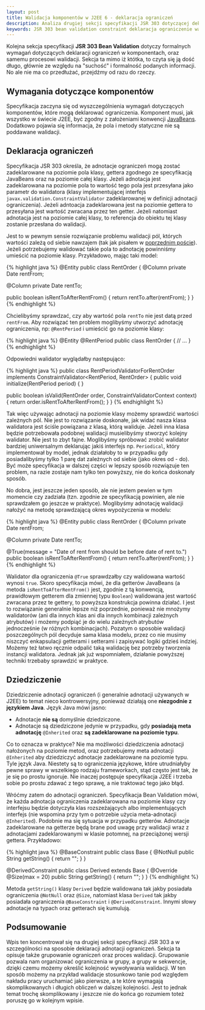 ```yaml
---
layout: post
title: Walidacja komponentów w J2EE 6 - deklaracja ograniczeń
description: Analiza drugiej sekcji specyfikacji JSR 303 dotyczącej deklaracji ograniczeń oraz procesu walidacji.
keywords: JSR 303 bean validation constraint deklaracja ograniczenie walidacja J2EE 6
---
```

Kolejna sekcja specyfikacji **JSR 303 Bean Validation** dotyczy formalnych wymagań dotyczących
deklaracji ograniczeń w komponentach, oraz samemu procesowi walidacji. Sekcja ta mimo iż któtka, to
czyta się ją dość długo, głównie ze względu na "suchość" i formalność podanych informacji. No ale
nie ma co przedłużać, przejdźmy od razu do rzeczy.

## Wymagania dotyczące komponentów

Specyfikacja zaczyna się od wyszczególnienia wymagań dotyczących komponentów, które mogą deklarować
ograniczenia. Komponent musi, jak wszystko w świecie J2EE, być zgodny z założeniami konwencji
[JavaBeans](http://pl.wikipedia.org/wiki/JavaBeans). Dodatkowo pojawia się informacja, że pola i
metody statyczne nie są poddawane walidacji.

## Deklaracja ograniczeń

Specyfikacja JSR 303 określa, że adnotacje ograniczeń mogą zostać zadeklarowane na poziomie pola
klasy, gettera zgodnego ze specyfikacją JavaBeans oraz na poziomie całej klasy. Jeżeli adnotacja
jest zadeklarowana na poziomie pola to wartość tego pola jest przesyłana jako parametr do walidatora
(klasy implementującej interfejs ``javax.validation.ConstraintValidator`` zadeklarowanej w definicji
adnotacji ograniczenia). Jeżeli adntoacja zadeklarowana jest na poziomie gettera to przesyłana jest
wartość zwracana przez ten getter. Jeżeli natomiast adnotacja jest na poziomie całej klasy, to referencja
do obiektu tej klasy zostanie przesłana do walidacji.

Jest to w pewnym sensie rozwiązanie problemu walidacji pól, których wartości zależą od siebie nawzajem
(tak jak pisałem w [poprzednim poście](/blog/2010/07/walidacja-komponentow-w-j2ee-6-ograniczenia/)). Jeżeli
potrzebujemy walidować takie pola to adnotację powinniśmy umieścić na poziomie klasy. Przykładowo, mając taki
model:

{% highlight java %}
@Entity
public class RentOrder {
  @Column
  private Date rentFrom;

  @Column
  private Date rentTo;

  public boolean isRentToAfterRentFrom() {
    return rentTo.after(rentFrom);
  }
}
{% endhighlight %}

Chcielibyśmy sprawdzać, czy aby wartość pola ``rentTo`` nie jest datą przed ``rentFrom``. Aby rozwiązać
ten problem moglibyśmy utworzyć adnotację ograniczenia, np: ``@RentPeriod`` i umieścić go na poziomie
klasy:

{% highlight java %}
@Entity
@RentPeriod
public class RentOrder {
  // ...
}
{% endhighlight %}

Odpowiedni walidator wyglądałby następująco:

{% highlight java %}
public class RentPeriodValidatorForRentOrder implements ConstraintValidator<RentPeriod, RentOrder> {
  public void initialize(RentPeriod period) { }

  public boolean isValid(RentOrder order, ConstraintValidatorContext context) {
    return order.isRentToAfterRentFrom();
  }
}
{% endhighlight %}

Tak więc używając adnotacji na poziomie klasy możemy sprawdzić wartości zależnych pól. Nie jest to rozwiązanie
doskonałe, jak widać nasza klasa walidatora jest ściśle powiązana z klasą, którą waliduje. Jeżeli inna klasa
będzie potrzebowała podobnej walidacji musielibyśmy stworzyć kolejny walidator. Nie jest to zbyt fajne.
Moglibyśmy spróbować zrobić walidator bardziej uniwersalnym deklarując jakiś interfejs np. ``Periodical``, który implementował
by model, jednak działałoby to w przypadku gdy posiadalibyśmy tylko 1 parę dat zależnych od siebie (jako okres od - do).
Być może specyfikacja w dalszej części w lepszy sposób rozwiązuje ten problem, na razie zostaje nam tylko ten
powyższy, nie do końca doskonały sposób.

No dobra, jest jeszcze jeden sposób, ale nie jestem pewien w tym momencie czy zadziała (tzn. zgodnie ze specyfikacją powinien,
ale nie sprawdzałem go jeszcze w praktyce). Moglibyśmy adnotację walidacji nałożyć na metodę sprawdzającą okres wypożyczenia
w modelu:

{% highlight java %}
@Entity
public class RentOrder {
  @Column
  private Date rentFrom;

  @Column
  private Date rentTo;

  @True(message = "Date of rent from should be before date of rent to.")
  public boolean isRentToAfterRentFrom() {
    return rentTo.after(rentFrom);
  }
}
{% endhighlight %}

Walidator dla ograniczenia ``@True`` sprawdzałby czy walidowana wartość wynosi ``true``. Skoro specyfikacja mówi,
że dla getterów JavaBeans (a metoda ``isRentToAfterRentFrom()`` jest, zgodnie z tą konwencją, prawidłowym getterem
dla zmiennej typu ``Boolean``) walidowana jest wartość zwracana przez te gettery, to powyższa konstrukcja powinna
działać. I jest to rozwiązanie generalnie lepsze niż poprzednie, ponieważ nie mnożymy walidatorów (ani dla innych klas
ani dla innych kombinacji zależnych atrybutów) i możemy podpiąć
je do wielu zależnych atrybutów jednocześnie (w różnych kombinacjach). Pozatym o sposobie walidacji poszczególnych
pól decyduje sama klasa modelu, przez co nie musimy niszczyć enkapsulacji getterami i setterami i zapisywać logiki
gdzieś indziej. Możemy też łatwo ręcznie odpalić taką walidację bez potrzeby tworzenia instancji walidatora.
Jednak jak już wspomniałem, działanie powyższej techniki trzebaby sprawdzić w praktyce.

## Dziedziczenie

Dziedziczenie adnotacji ograniczeń (i generalnie adnotacji używanych w J2EE) to temat nieco kontrowersyjny, ponieważ
działają one **niezgodnie z językiem Java**. Język Java mówi jasno:

  * Adnotacje **nie są** domyślnie dziedziczone.
  * Adnotacje są dziedziczone jedynie w przypadku, gdy **posiadają meta adnotację** ``@Inherited`` oraz **są zadeklarowane
na poziomie typu**.

Co to oznacza w praktyce? Nie ma możliwości dziedziczenia adnotacji nałożonych na poziomie metod, oraz potrzebujemy
meta adnotacji ``@Inherited`` aby dziedziczyć adnotacje zadeklarowane na poziomie typu. Tyle język Java. Niestety
są to ograniczenia językowe, które utrudniałyby pewne sprawy w wszelkiego rodzaju frameworkach, stąd często jest tak,
że je się po prostu ignoruje. Nie inaczej postępuje specyfikacja J2EE i trzeba sobie po prostu zdawać z tego sprawę,
a nie traktować tego jako błąd.

Wróćmy zatem do adnotacji ograniczeń. Specyfikacja Bean Validation mówi, że każda adnotacja ograniczenia zadeklarowana
na poziomie klasy czy interfejsu będzie dotyczyła klas rozszeżających albo implementujących interfejs (nie wspomina
przy tym o potrzebie użycia meta-adnotacji ``@Inherited``). Podobnie
ma się sytuacja w przypadku getterów. Adnotacje zadeklarowane na getterze będą brane pod uwagę przy walidacji wraz
z adnotacjami zadeklarowanymi w klasie potomnej, na przeciążonej wersji gettera. Przykładowo:

{% highlight java %}
@BaseConstraint
public class Base {
  @NotNull
  public String getString() { return ""; }
}

@DerivedConstraint
public class Derived extends Base {
  @Override
  @Size(max = 20)
  public String getString() { return ""; }
}
{% endhighlight %}

Metoda ``getString()`` klasy ``Derived`` będzie walidowana tak jakby posiadała ograniczenia ``@NotNull`` oraz ``@Size``,
natomiast klasa ``Derived`` tak jakby posiadała ograniczenia ``@BaseConstraint`` i ``@DerivedConstraint``.
Innymi słowy adnotacje na typach oraz getterach się kumulują.

## Podsumowanie

Wpis ten koncentrował się na drugiej sekcji specyfikacji JSR 303 a w szczególności na sposobie deklaracji adnotacji
ograniczeń. Sekcja ta opisuje także grupowanie ograniczeń oraz proces walidacji. Grupowanie pozwala nam organizować
ograniczenia w grupy, a grupy w sekwencje, dzięki czemu możemy określić kolejność wywoływania walidacji. W ten sposób
możemy na przykład walidacje stosunkowo tanie pod względem nakładu pracy uruchamiać jako pierwsze, a te które wymagają
skomplikowanych i długich obliczeń w dalszej kolejności. Jest to jednak temat trochę skomplikowany i jeszcze nie do
końca go rozumiem toteż poruszę go w kolejnym wpisie.